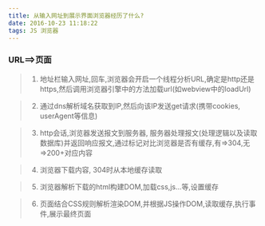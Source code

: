 ```yaml
---
title: 从输入网址到展示界面浏览器经历了什么?
date: 2016-10-23 11:18:22
tags: JS 浏览器 
---
```

### URL==>页面
> 1. 地址栏输入网址,回车,浏览器会开启一个线程分析URL,确定是http还是https,然后调用浏览器引擎中的方法加载url(如webview中的loadUrl)

<!--more-->

> 2. 通过dns解析域名获取到IP,然后向该IP发送get请求(携带cookies, userAgent等信息)

> 3. http会话,浏览器发送报文到服务器, 服务器处理报文(处理逻辑以及读取数据库)并返回响应报文,通过标记对比浏览器是否有缓存,有=>304,无=>200+对应内容

> 4. 浏览器下载内容, 304时从本地缓存读取

> 5. 浏览器解析下载的html构建DOM,加载css,js...等,设置缓存

> 6. 页面结合CSS规则解析渲染DOM,并根据JS操作DOM,读取缓存,执行事件,展示最终页面
